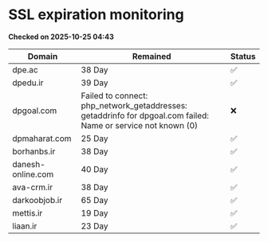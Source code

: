 # SSL expiration monitoring

**Checked on 2025-10-25 04:43**

| Domain | Remained | Status       |
|--------|----------|--------------|
| dpe.ac     | 38 Day   | ✅ |
| dpedu.ir     | 39 Day   | ✅ |
| dpgoal.com     | Failed to connect: php_network_getaddresses: getaddrinfo for dpgoal.com failed: Name or service not known (0)       | ❌ |
| dpmaharat.com     | 25 Day   | ✅ |
| borhanbs.ir     | 38 Day   | ✅ |
| danesh-online.com     | 40 Day   | ✅ |
| ava-crm.ir     | 38 Day   | ✅ |
| darkoobjob.ir     | 65 Day   | ✅ |
| mettis.ir     | 19 Day   | ✅ |
| liaan.ir     | 23 Day   | ✅ |
